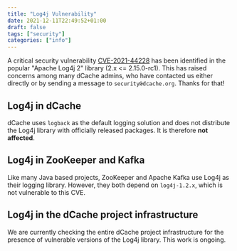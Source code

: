 ```yaml
---
title: "Log4j Vulnerability"
date: 2021-12-11T22:49:52+01:00
draft: false
tags: ["security"]
categories: ["info"]
---
```


A critical security vulnerability [CVE-2021-44228][1] has been identified in the popular "Apache Log4j 2" library (2.x <= 2.15.0-rc1). This has raised concerns among many dCache admins, who have contacted us either directly or by sending a message to `securityԹdcache.org`. Thanks for that!

## Log4j in dCache

dCache uses `logback` as the default logging solution and does not distribute the Log4j library with officially released packages. It is therefore **not affected**.

## Log4j in ZooKeeper and Kafka

Like many Java based projects, ZooKeeper and Apache Kafka use Log4j as their logging library. However, they both depend on `log4j-1.2.x`, which is not
vulnerable to this CVE.

## Log4j in the dCache project infrastructure

We are currently checking the entire dCache project infrastructure for the presence of vulnerable versions of the Log4j library. This work is ongoing.

[1]: https://nvd.nist.gov/vuln/detail/CVE-2021-44228
